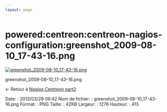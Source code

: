 ```yaml
---
layout: page
---
```


powered:centreon:centreon-nagios-configuration:greenshot\_2009-08-10\_17-43-16.png
==================================================================================

[![greenshot\_2009-08-10\_17-43-16.png](../../..//assets/media/powered/centreon/centreon-nagios-configuration/greenshot_2009-08-10_17-43-16.png@cache=&w=900&h=291 "greenshot_2009-08-10_17-43-16.png")](../../..//assets/media/powered/centreon/centreon-nagios-configuration/greenshot_2009-08-10_17-43-16.png@cache= "Afficher le fichier original")

greenshot\_2009-08-10\_17-43-16.png

← Retour à [Nagios Centreon
part2](../../../../centreon/nagios-centreon-part2.html "centreon:nagios-centreon-part2")

Date:
:   2013/03/29 09:42
Nom de fichier:
:   greenshot\_2009-08-10\_17-43-16.png
Format:
:   PNG
Taille:
:   42KB
Largeur:
:   1276
Hauteur:
:   413

